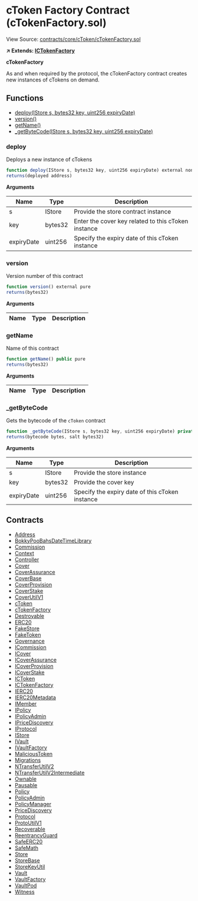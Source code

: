 # cToken Factory Contract (cTokenFactory.sol)

View Source: [contracts/core/cToken/cTokenFactory.sol](../contracts/core/cToken/cTokenFactory.sol)

**↗ Extends: [ICTokenFactory](ICTokenFactory.md)**

**cTokenFactory**

As and when required by the protocol,
 the cTokenFactory contract creates new instances of
 cTokens on demand.

## Functions

- [deploy(IStore s, bytes32 key, uint256 expiryDate)](#deploy)
- [version()](#version)
- [getName()](#getname)
- [_getByteCode(IStore s, bytes32 key, uint256 expiryDate)](#_getbytecode)

### deploy

Deploys a new instance of cTokens

```js
function deploy(IStore s, bytes32 key, uint256 expiryDate) external nonpayable
returns(deployed address)
```

**Arguments**

| Name        | Type           | Description  |
| ------------- |------------- | -----|
| s | IStore | Provide the store contract instance | 
| key | bytes32 | Enter the cover key related to this cToken instance | 
| expiryDate | uint256 | Specify the expiry date of this cToken instance | 

### version

Version number of this contract

```js
function version() external pure
returns(bytes32)
```

**Arguments**

| Name        | Type           | Description  |
| ------------- |------------- | -----|

### getName

Name of this contract

```js
function getName() public pure
returns(bytes32)
```

**Arguments**

| Name        | Type           | Description  |
| ------------- |------------- | -----|

### _getByteCode

Gets the bytecode of the `cToken` contract

```js
function _getByteCode(IStore s, bytes32 key, uint256 expiryDate) private pure
returns(bytecode bytes, salt bytes32)
```

**Arguments**

| Name        | Type           | Description  |
| ------------- |------------- | -----|
| s | IStore | Provide the store instance | 
| key | bytes32 | Provide the cover key | 
| expiryDate | uint256 | Specify the expiry date of this cToken instance | 

## Contracts

* [Address](Address.md)
* [BokkyPooBahsDateTimeLibrary](BokkyPooBahsDateTimeLibrary.md)
* [Commission](Commission.md)
* [Context](Context.md)
* [Controller](Controller.md)
* [Cover](Cover.md)
* [CoverAssurance](CoverAssurance.md)
* [CoverBase](CoverBase.md)
* [CoverProvision](CoverProvision.md)
* [CoverStake](CoverStake.md)
* [CoverUtilV1](CoverUtilV1.md)
* [cToken](cToken.md)
* [cTokenFactory](cTokenFactory.md)
* [Destroyable](Destroyable.md)
* [ERC20](ERC20.md)
* [FakeStore](FakeStore.md)
* [FakeToken](FakeToken.md)
* [Governance](Governance.md)
* [ICommission](ICommission.md)
* [ICover](ICover.md)
* [ICoverAssurance](ICoverAssurance.md)
* [ICoverProvision](ICoverProvision.md)
* [ICoverStake](ICoverStake.md)
* [ICToken](ICToken.md)
* [ICTokenFactory](ICTokenFactory.md)
* [IERC20](IERC20.md)
* [IERC20Metadata](IERC20Metadata.md)
* [IMember](IMember.md)
* [IPolicy](IPolicy.md)
* [IPolicyAdmin](IPolicyAdmin.md)
* [IPriceDiscovery](IPriceDiscovery.md)
* [IProtocol](IProtocol.md)
* [IStore](IStore.md)
* [IVault](IVault.md)
* [IVaultFactory](IVaultFactory.md)
* [MaliciousToken](MaliciousToken.md)
* [Migrations](Migrations.md)
* [NTransferUtilV2](NTransferUtilV2.md)
* [NTransferUtilV2Intermediate](NTransferUtilV2Intermediate.md)
* [Ownable](Ownable.md)
* [Pausable](Pausable.md)
* [Policy](Policy.md)
* [PolicyAdmin](PolicyAdmin.md)
* [PolicyManager](PolicyManager.md)
* [PriceDiscovery](PriceDiscovery.md)
* [Protocol](Protocol.md)
* [ProtoUtilV1](ProtoUtilV1.md)
* [Recoverable](Recoverable.md)
* [ReentrancyGuard](ReentrancyGuard.md)
* [SafeERC20](SafeERC20.md)
* [SafeMath](SafeMath.md)
* [Store](Store.md)
* [StoreBase](StoreBase.md)
* [StoreKeyUtil](StoreKeyUtil.md)
* [Vault](Vault.md)
* [VaultFactory](VaultFactory.md)
* [VaultPod](VaultPod.md)
* [Witness](Witness.md)

